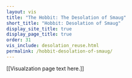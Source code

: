 ```yaml
---
layout: vis
title: "The Hobbit: The Desolation of Smaug"
short_title: "Hobbit: Desolation of Smaug"
display_site_title: true
display_page_title: true
order: 31
vis_include: desolation_reuse.html
permalink: /hobbit-desolation-of-smaug/
---
```


[[Visualzation page text here.]]
